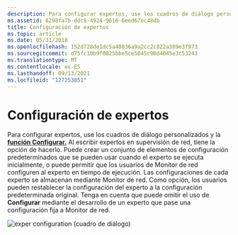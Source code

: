```yaml
---
description: Para configurar expertos, use los cuadros de diálogo personalizados y la función Configurar.
ms.assetid: 6298fa7b-ddc8-4924-9616-6eed67ec48db
title: Configuración de expertos
ms.topic: article
ms.date: 05/31/2018
ms.openlocfilehash: 152d728de1dc5a40836a9a2cc2c822a389e3f973
ms.sourcegitcommit: d75fc10b9f0825bbe5ce5045c90d4045e3c53243
ms.translationtype: MT
ms.contentlocale: es-ES
ms.lasthandoff: 09/13/2021
ms.locfileid: "127253851"
---
```

# <a name="configuring-experts"></a>Configuración de expertos

Para configurar expertos, use los cuadros de diálogo personalizados y la [**función Configurar.**](configure.md) Al escribir expertos en supervisión de red, tiene la opción de hacerlo. Puede crear un conjunto de elementos de configuración predeterminados que se pueden usar cuando el experto se ejecuta inicialmente, o puede permitir que los usuarios de Monitor de red configuren al experto en tiempo de ejecución. Las configuraciones de cada experto se almacenan mediante Monitor de red. Como opción, los usuarios pueden restablecer la configuración del experto a la configuración predeterminada original. Tenga en cuenta que puede omitir el uso de **Configurar** mediante el desarrollo de un experto que pase una configuración fija a Monitor de red.

![exper configuration (cuadro de diálogo)](images/dialog.png)

 

 



